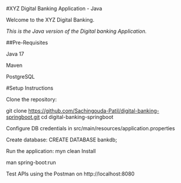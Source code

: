 #XYZ Digital Banking Application - Java

Welcome to the XYZ Digital Banking.

*This is the Java version of the Digital banking Application.*

##Pre-Requisites

Java 17

Maven

PostgreSQL

#Setup Instructions

Clone the repository:

git clone https://github.com/Sachingouda-Patil/digital-banking-springboot.git cd digital-banking-springboot

Configure DB credentials in src/main/resources/application.properties

Create database: CREATE DATABASE bankdb;

Run the application: myn clean Install

man spring-boot:run

Test APIs using the Postman on http://localhost:8080
